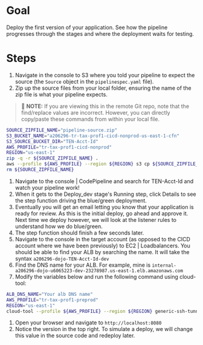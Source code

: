 # Goal
Deploy the first version of your application.  See how the pipeline progresses through the stages and where the deployment waits for testing.

# Steps
1. Navigate in the console to S3 where you told your pipeline to expect the source (the `Source` object in the `pipelinespec.yaml` file).
1. Zip up the source files from your local folder, ensuring the name of the zip file is what your pipeline expects.
  > :pushpin: **NOTE:** If you are viewing this in the remote Git repo, note that the find/replace values are incorrect.  However, you can directly copy/paste these commands from within your local file.

  ```sh
  SOURCE_ZIPFILE_NAME="pipeline-source.zip"
  S3_BUCKET_NAME="a206296-tr-tax-prof1-cicd-nonprod-us-east-1-cfn"
  S3_SOURCE_BUCKET_DIR="TEN-Acct-Id"
  AWS_PROFILE="tr-tax-prof1-cicd-nonprod"
  REGION="us-east-1"
  zip -q -r ${SOURCE_ZIPFILE_NAME} .
  aws --profile ${AWS_PROFILE} --region ${REGION} s3 cp ${SOURCE_ZIPFILE_NAME} s3://${S3_BUCKET_NAME}/${S3_SOURCE_BUCKET_DIR}/
  rm ${SOURCE_ZIPFILE_NAME}
  ```

1. Navigate to the console | CodePipeline and search for TEN-Acct-Id and watch your pipeline work!
1. When it gets to the Deploy_dev stage's Running step, click Details to see the step function driving the blue/green deployment.
1. Eventually you will get an email letting you know that your application is ready for review.  As this is the initial deploy, go ahead and approve it.  Next time we deploy however, we will look at the listener rules to understand how we do blue/green.
1. The step function should finish a few seconds later.
1. Navigate to the console in the target account (as opposed to the CICD account where we have been previously) to EC2 | Loadbalancers.  You should be able to find your ALB by searching the name.  It will take the syntax `a206296-dojo-TEN-Acct-Id-dev`
1. Find the DNS name for your ALB.  For example, mine is `internal-a206296-dojo-u6065223-dev-23278987.us-east-1.elb.amazonaws.com`
1. Modify the variables below and run the following command using cloud-tool:  
  ```sh
  ALB_DNS_NAME="Your alb DNS name"
  AWS_PROFILE="tr-tax-prof1-preprod"
  REGION="us-east-1"
  cloud-tool --profile ${AWS_PROFILE} --region ${REGION} generic-ssh-tunnel -c ${ALB_DNS_NAME} -q 80 -r 8080
  ```
1. Open your browser and navigate to `http://localhost:8080`
1. Notice the version in the top right.  To simulate a deploy, we will change this value in the source code and redeploy later.
